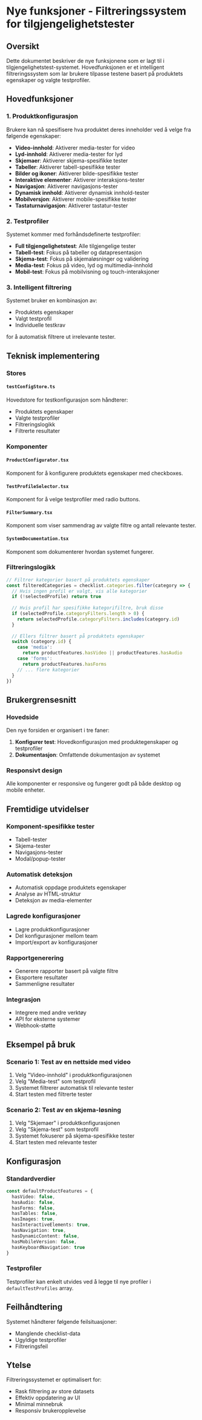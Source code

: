 # Nye funksjoner - Filtreringssystem for tilgjengelighetstester

## Oversikt

Dette dokumentet beskriver de nye funksjonene som er lagt til i tilgjengelighetstest-systemet. Hovedfunksjonen er et intelligent filtreringssystem som lar brukere tilpasse testene basert på produktets egenskaper og valgte testprofiler.

## Hovedfunksjoner

### 1. Produktkonfigurasjon

Brukere kan nå spesifisere hva produktet deres inneholder ved å velge fra følgende egenskaper:

- **Video-innhold**: Aktiverer media-tester for video
- **Lyd-innhold**: Aktiverer media-tester for lyd
- **Skjemaer**: Aktiverer skjema-spesifikke tester
- **Tabeller**: Aktiverer tabell-spesifikke tester
- **Bilder og ikoner**: Aktiverer bilde-spesifikke tester
- **Interaktive elementer**: Aktiverer interaksjons-tester
- **Navigasjon**: Aktiverer navigasjons-tester
- **Dynamisk innhold**: Aktiverer dynamisk innhold-tester
- **Mobilversjon**: Aktiverer mobile-spesifikke tester
- **Tastaturnavigasjon**: Aktiverer tastatur-tester

### 2. Testprofiler

Systemet kommer med forhåndsdefinerte testprofiler:

- **Full tilgjengelighetstest**: Alle tilgjengelige tester
- **Tabell-test**: Fokus på tabeller og datapresentasjon
- **Skjema-test**: Fokus på skjemaløsninger og validering
- **Media-test**: Fokus på video, lyd og multimedia-innhold
- **Mobil-test**: Fokus på mobilvisning og touch-interaksjoner

### 3. Intelligent filtrering

Systemet bruker en kombinasjon av:
- Produktets egenskaper
- Valgt testprofil
- Individuelle testkrav

for å automatisk filtrere ut irrelevante tester.



## Teknisk implementering

### Stores

#### `testConfigStore.ts`
Hovedstore for testkonfigurasjon som håndterer:
- Produktets egenskaper
- Valgte testprofiler
- Filtreringslogikk
- Filtrerte resultater

### Komponenter

#### `ProductConfigurator.tsx`
Komponent for å konfigurere produktets egenskaper med checkboxes.

#### `TestProfileSelector.tsx`
Komponent for å velge testprofiler med radio buttons.

#### `FilterSummary.tsx`
Komponent som viser sammendrag av valgte filtre og antall relevante tester.



#### `SystemDocumentation.tsx`
Komponent som dokumenterer hvordan systemet fungerer.

### Filtreringslogikk

```typescript
// Filtrer kategorier basert på produktets egenskaper
const filteredCategories = checklist.categories.filter(category => {
  // Hvis ingen profil er valgt, vis alle kategorier
  if (!selectedProfile) return true
  
  // Hvis profil har spesifikke kategorifiltre, bruk disse
  if (selectedProfile.categoryFilters.length > 0) {
    return selectedProfile.categoryFilters.includes(category.id)
  }
  
  // Ellers filtrer basert på produktets egenskaper
  switch (category.id) {
    case 'media':
      return productFeatures.hasVideo || productFeatures.hasAudio
    case 'forms':
      return productFeatures.hasForms
    // ... flere kategorier
  }
})
```

## Brukergrensesnitt

### Hovedside
Den nye forsiden er organisert i tre faner:

1. **Konfigurer test**: Hovedkonfigurasjon med produktegenskaper og testprofiler
2. **Dokumentasjon**: Omfattende dokumentasjon av systemet

### Responsivt design
Alle komponenter er responsive og fungerer godt på både desktop og mobile enheter.

## Fremtidige utvidelser

### Komponent-spesifikke tester
- Tabell-tester
- Skjema-tester
- Navigasjons-tester
- Modal/popup-tester

### Automatisk deteksjon
- Automatisk oppdage produktets egenskaper
- Analyse av HTML-struktur
- Deteksjon av media-elementer

### Lagrede konfigurasjoner
- Lagre produktkonfigurasjoner
- Del konfigurasjoner mellom team
- Import/export av konfigurasjoner

### Rapportgenerering
- Generere rapporter basert på valgte filtre
- Eksportere resultater
- Sammenligne resultater

### Integrasjon
- Integrere med andre verktøy
- API for eksterne systemer
- Webhook-støtte

## Eksempel på bruk

### Scenario 1: Test av en nettside med video
1. Velg "Video-innhold" i produktkonfigurasjonen
2. Velg "Media-test" som testprofil
3. Systemet filtrerer automatisk til relevante tester
4. Start testen med filtrerte tester

### Scenario 2: Test av en skjema-løsning
1. Velg "Skjemaer" i produktkonfigurasjonen
2. Velg "Skjema-test" som testprofil
3. Systemet fokuserer på skjema-spesifikke tester
4. Start testen med relevante tester



## Konfigurasjon

### Standardverdier
```typescript
const defaultProductFeatures = {
  hasVideo: false,
  hasAudio: false,
  hasForms: false,
  hasTables: false,
  hasImages: true,
  hasInteractiveElements: true,
  hasNavigation: true,
  hasDynamicContent: false,
  hasMobileVersion: false,
  hasKeyboardNavigation: true
}
```

### Testprofiler
Testprofiler kan enkelt utvides ved å legge til nye profiler i `defaultTestProfiles` array.

## Feilhåndtering

Systemet håndterer følgende feilsituasjoner:
- Manglende checklist-data
- Ugyldige testprofiler
- Filtreringsfeil


## Ytelse

Filtreringssystemet er optimalisert for:
- Rask filtrering av store datasets
- Effektiv oppdatering av UI
- Minimal minnebruk
- Responsiv brukeropplevelse

